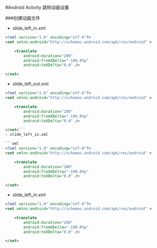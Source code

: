 #Android Activity 跳转动画设置 

###创建动画文件

- slide_left_in.xml

```xml
<?xml version="1.0" encoding="utf-8"?>
<set xmlns:android="http://schemas.android.com/apk/res/android" >

    <translate
        android:duration="200"
        android:fromXDelta="-100.0%p"
        android:toXDelta="0.0" />

</set>
```
- slide_left_out.xml

```xml
<?xml version="1.0" encoding="utf-8"?>
<set xmlns:android="http://schemas.android.com/apk/res/android" >

    <translate
        android:duration="200"
        android:fromXDelta="-100.0%p"
        android:toXDelta="0.0" />

</set>```
- slide_left_in.xml

```xml
<?xml version="1.0" encoding="utf-8"?>
<set xmlns:android="http://schemas.android.com/apk/res/android" >

    <translate
        android:duration="200"
        android:fromXDelta="-100.0%p"
        android:toXDelta="0.0" />

</set>
```
- slide_left_in.xml

```xml
<?xml version="1.0" encoding="utf-8"?>
<set xmlns:android="http://schemas.android.com/apk/res/android" >

    <translate
        android:duration="200"
        android:fromXDelta="-100.0%p"
        android:toXDelta="0.0" />

</set>
```